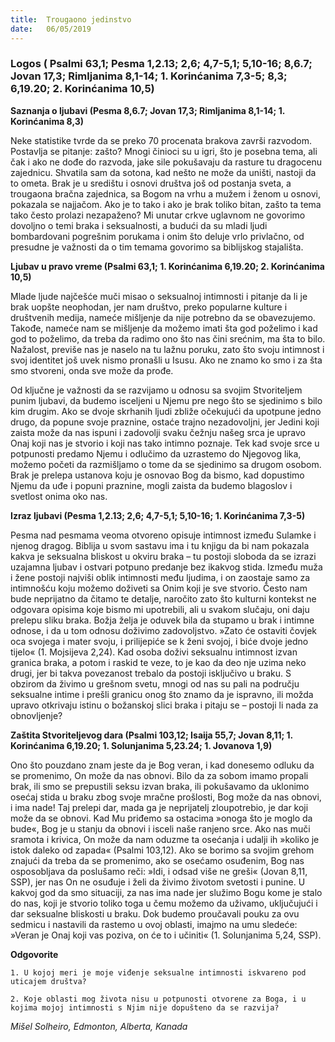 ```yaml
---
title:  Trougaono jedinstvo
date:   06/05/2019
---
```


### Logos ( Psalmi 63,1; Pesma 1,2.13; 2,6; 4,7-5,1; 5,10-16; 8,6.7; Jovan 17,3; Rimljanima 8,1-14; 1. Korinćanima 7,3-5; 8,3; 6,19.20; 2. Korinćanima 10,5)

**Saznanja o ljubavi (Pesma 8,6.7; Jovan 17,3; Rimljanima 8,1-14; 1. Korinćanima 8,3)**

Neke statistike tvrde da se preko 70 procenata brakova završi razvodom. Postavlja se pitanje: zašto? Mnogi činioci su u igri, što je posebna tema, ali čak i ako ne dođe do razvoda, jake sile pokušavaju da rasture tu dragocenu zajednicu. Shvatila sam da sotona, kad nešto ne može da uništi, nastoji da to ometa. Brak je u središtu i osnovi društva još od postanja sveta, a trougaona bračna zajednica, sa Bogom na vrhu a mužem i ženom u osnovi, pokazala se najjačom. Ako je to tako i ako je brak toliko bitan, zašto ta tema tako često prolazi nezapaženo? Mi unutar crkve uglavnom ne govorimo dovoljno o temi braka i seksualnosti, a budući da su mladi ljudi bombardovani pogrešnim porukama i onim što deluje vrlo privlačno, od presudne je važnosti da o tim temama govorimo sa biblijskog stajališta.

**Ljubav u pravo vreme (Psalmi 63,1; 1. Korinćanima 6,19.20; 2. Korinćanima 10,5)**

Mlade ljude najčešće muči misao o seksualnoj intimnosti i pitanje da li je brak uopšte neophodan, jer nam društvo, preko popularne kulture i društvenih medija, nameće mišljenje da nije potrebno da se obavezujemo. Takođe, nameće nam se mišljenje da možemo imati šta god poželimo i kad god to poželimo, da treba da radimo ono što nas čini srećnim, ma šta to bilo. Nažalost, previše nas je naselo na tu lažnu poruku, zato što svoju intimnost i svoj identitet još uvek nismo pronašli u Isusu. Ako ne znamo ko smo i za šta smo stvoreni, onda sve može da prođe.

Od ključne je važnosti da se razvijamo u odnosu sa svojim Stvoriteljem punim ljubavi, da budemo isceljeni u Njemu pre nego što se sjedinimo s bilo kim drugim. Ako se dvoje skrhanih ljudi zbliže očekujući da upotpune jedno drugo, da popune svoje praznine, ostaće trajno nezadovoljni, jer Jedini koji zaista može da nas ispuni i zadovolji svaku čežnju našeg srca je upravo Onaj koji nas je stvorio i koji nas tako intimno poznaje. Tek kad svoje srce u potpunosti predamo Njemu i odlučimo da uzrastemo do Njegovog lika, možemo početi da razmišljamo o tome da se sjedinimo sa drugom osobom. Brak je prelepa ustanova koju je osnovao Bog da bismo, kad dopustimo Njemu da uđe i popuni praznine, mogli zaista da budemo blagoslov i svetlost onima oko nas.

**Izraz ljubavi (Pesma 1,2.13; 2,6; 4,7-5,1; 5,10-16; 1. Korinćanima 7,3-5)**

Pesma nad pesmama veoma otvoreno opisuje intimnost između Sulamke i njenog dragog. Biblija u svom sastavu ima i tu knjigu da bi nam pokazala kakva je seksualna bliskost u okviru braka – tu postoji sloboda da se izrazi uzajamna ljubav i ostvari potpuno predanje bez ikakvog stida. Između muža i žene postoji najviši oblik intimnosti među ljudima, i on zaostaje samo za intimnošću koju možemo doživeti sa Onim koji je sve stvorio. Često nam bude neprijatno da čitamo te detalje, naročito zato što kulturni kontekst ne odgovara opisima koje bismo mi upotrebili, ali u svakom slučaju, oni daju prelepu sliku braka. Božja želja je oduvek bila da stupamo u brak i intimne odnose, i da u tom odnosu doživimo zadovoljstvo. »Zato će ostaviti čovjek oca svojega i mater svoju, i prilijepiće se k ženi svojoj, i biće dvoje jedno tijelo« (1. Mojsijeva 2,24). Kad osoba doživi seksualnu intimnost izvan granica braka, a potom i raskid  te veze, to je kao da deo nje uzima neko drugi, jer bi takva povezanost trebalo da postoji isključivo u braku. S obzirom da živimo u grešnom svetu, mnogi od nas su pali na području seksualne intime i prešli granicu onog što znamo da je ispravno, ili možda upravo otkrivaju istinu o božanskoj slici braka i pitaju se – postoji li nada za obnovljenje?

**Zaštita Stvoriteljevog dara (Psalmi 103,12; Isaija 55,7; Jovan 8,11; 1. Korinćanima 6,19.20; 1. Solunjanima 5,23.24; 1. Jovanova 1,9)**

Ono što pouzdano znam jeste da je Bog veran, i kad donesemo odluku da se promenimo, On može da nas obnovi. Bilo da za sobom imamo propali brak, ili smo se prepustili seksu izvan braka, ili pokušavamo da uklonimo osećaj stida u braku zbog svoje mračne prošlosti, Bog može da nas obnovi, i ima nade! Taj prelepi dar, mada ga je neprijatelj zloupotrebio, je dar koji može da se obnovi. Kad Mu priđemo sa ostacima »onoga što je moglo da bude«, Bog je u stanju da obnovi i isceli naše ranjeno srce. Ako nas muči sramota i krivica, On može da nam oduzme ta osećanja i udalji ih »koliko je istok daleko od zapada« (Psalmi 103,12). Ako se borimo sa svojim grehom znajući da treba da se promenimo, ako se osećamo osuđenim, Bog nas osposobljava da poslušamo reči: »Idi, i odsad više ne greši« (Jovan 8,11, SSP), jer nas On ne osuđuje i želi da živimo životom svetosti i punine. U kakvoj god da smo situaciji, za nas ima nade jer služimo Bogu kome je stalo do nas, koji je stvorio toliko toga u čemu možemo da uživamo, uključujući i dar seksualne bliskosti u braku. Dok budemo proučavali pouku za ovu sedmicu i nastavili da rastemo u ovoj oblasti, imajmo na umu sledeće: »Veran je Onaj koji vas poziva, on će to i učiniti« (1. Solunjanima 5,24, SSP).

**Odgovorite**

`1.	U kojoj meri je moje viđenje seksualne intimnosti iskvareno pod uticajem društva?`

`2.	Koje oblasti mog života nisu u potpunosti otvorene za Boga, i u kojima mojoj intimnosti s Njim nije dopušteno da se razvija?`

*Mišel Solheiro, Edmonton, Alberta, Kanada*
